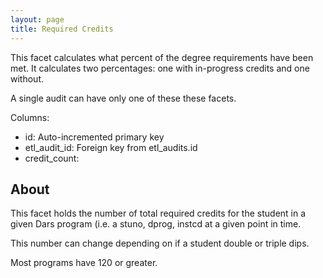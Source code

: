 ```yaml
---
layout: page
title: Required Credits
---
```


This facet calculates what percent of the degree requirements have been met. It calculates two percentages: one with in-progress credits and one without.

A single audit can have only one of these these facets.

Columns:

- id: Auto-incremented primary key
- etl_audit_id: Foreign key from etl_audits.id
- credit_count:

## About

This facet holds the number of total required credits for the student in a given Dars program (i.e. a stuno, dprog, instcd at a given point in time.

This number can change depending on if a student double or triple dips.

Most programs have 120 or greater.

